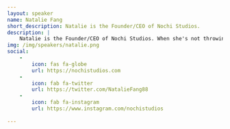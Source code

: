 ```yaml
---
layout: speaker
name: Natalie Fang
short_description: Natalie is the Founder/CEO of Nochi Studios.
description: | 
    Natalie is the Founder/CEO of Nochi Studios. When she's not throwing ideas at the whiteboard, she's planning the team's next virtual happy hour. 
img: /img/speakers/natalie.png
social:
    -
        icon: fas fa-globe
        url: https://nochistudios.com
    -
        icon: fab fa-twitter
        url: https://twitter.com/NatalieFang88
    -
        icon: fab fa-instagram
        url: https://www.instagram.com/nochistudios
 
---
```


